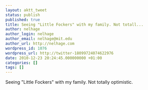 ```yaml
---
layout: aktt_tweet
status: publish
published: true
title: Seeing "Little Fockers" with my family. Not totall...
author: nelhage
author_login: nelhage
author_email: nelhage@mit.edu
author_url: http://nelhage.com
wordpress_id: 1076
wordpress_url: http://twitter-18099724074622976
date: 2010-12-23 20:24:45.000000000 +01:00
categories: []
tags: []
---
```

Seeing "Little Fockers" with my family. Not totally optimistic.
